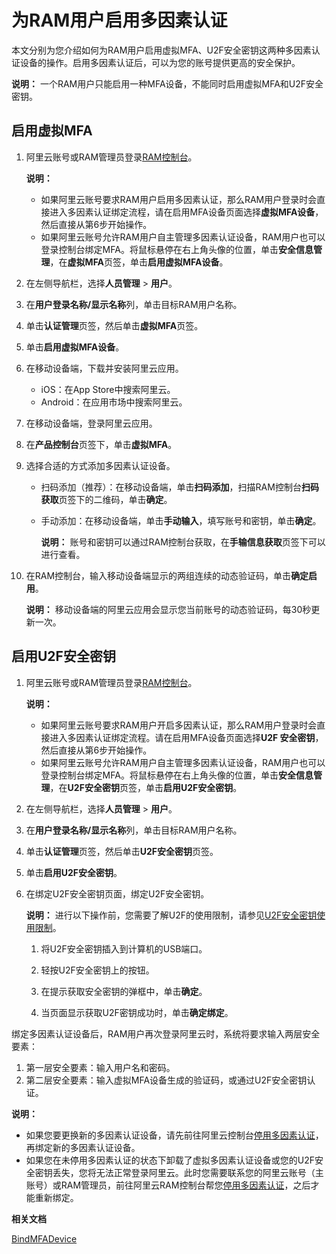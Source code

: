 # 为RAM用户启用多因素认证

本文分别为您介绍如何为RAM用户启用虚拟MFA、U2F安全密钥这两种多因素认证设备的操作。启用多因素认证后，可以为您的账号提供更高的安全保护。

**说明：** 一个RAM用户只能启用一种MFA设备，不能同时启用虚拟MFA和U2F安全密钥。

## 启用虚拟MFA

1.  阿里云账号或RAM管理员登录[RAM控制台](https://ram.console.aliyun.com/)。

    **说明：**

    -   如果阿里云账号要求RAM用户启用多因素认证，那么RAM用户登录时会直接进入多因素认证绑定流程，请在启用MFA设备页面选择**虚拟MFA设备**，然后直接从第6步开始操作。
    -   如果阿里云账号允许RAM用户自主管理多因素认证设备，RAM用户也可以登录控制台绑定MFA。将鼠标悬停在右上角头像的位置，单击**安全信息管理**，在**虚拟MFA**页签，单击**启用虚拟MFA设备**。
2.  在左侧导航栏，选择**人员管理** \> **用户**。

3.  在**用户登录名称/显示名称**列，单击目标RAM用户名称。

4.  单击**认证管理**页签，然后单击**虚拟MFA**页签。

5.  单击**启用虚拟MFA设备**。

6.  在移动设备端，下载并安装阿里云应用。

    -   iOS：在App Store中搜索阿里云。
    -   Android：在应用市场中搜索阿里云。
7.  在移动设备端，登录阿里云应用。

8.  在**产品控制台**页签下，单击**虚拟MFA**。

9.  选择合适的方式添加多因素认证设备。

    -   扫码添加（推荐）：在移动设备端，单击**扫码添加**，扫描RAM控制台**扫码获取**页签下的二维码，单击**确定**。
    -   手动添加：在移动设备端，单击**手动输入**，填写账号和密钥，单击**确定**。

        **说明：** 账号和密钥可以通过RAM控制台获取，在**手输信息获取**页签下可以进行查看。

10. 在RAM控制台，输入移动设备端显示的两组连续的动态验证码，单击**确定启用**。

    **说明：** 移动设备端的阿里云应用会显示您当前账号的动态验证码，每30秒更新一次。


## 启用U2F安全密钥

1.  阿里云账号或RAM管理员登录[RAM控制台](https://ram.console.aliyun.com/)。

    **说明：**

    -   如果阿里云账号要求RAM用户开启多因素认证，那么RAM用户登录时会直接进入多因素认证绑定流程。请在启用MFA设备页面选择**U2F 安全密钥**，然后直接从第6步开始操作。
    -   如果阿里云账号允许RAM用户自主管理多因素认证设备，RAM用户也可以登录控制台绑定MFA。将鼠标悬停在右上角头像的位置，单击**安全信息管理**，在**U2F安全密钥**页签，单击**启用U2F安全密钥**。
2.  在左侧导航栏，选择**人员管理** \> **用户**。

3.  在**用户登录名称/显示名称**列，单击目标RAM用户名称。

4.  单击**认证管理**页签，然后单击**U2F安全密钥**页签。

5.  单击**启用U2F安全密钥**。

6.  在绑定U2F安全密钥页面，绑定U2F安全密钥。

    **说明：** 进行以下操作前，您需要了解U2F的使用限制，请参见[U2F安全密钥使用限制](/cn.zh-CN/安全设置/安全设置概览.md)。

    1.  将U2F安全密钥插入到计算机的USB端口。

    2.  轻按U2F安全密钥上的按钮。

    3.  在提示获取安全密钥的弹框中，单击**确定**。

    4.  当页面显示获取U2F密钥成功时，单击**确定绑定**。


绑定多因素认证设备后，RAM用户再次登录阿里云时，系统将要求输入两层安全要素：

1.  第一层安全要素：输入用户名和密码。
2.  第二层安全要素：输入虚拟MFA设备生成的验证码，或通过U2F安全密钥认证。

**说明：**

-   如果您要更换新的多因素认证设备，请先前往阿里云控制台[停用多因素认证](/cn.zh-CN/安全设置/多因素认证/为RAM用户停用多因素认证.md)，再绑定新的多因素认证设备。
-   如果您在未停用多因素认证的状态下卸载了虚拟多因素认证设备或您的U2F安全密钥丢失，您将无法正常登录阿里云。此时您需要联系您的阿里云账号（主账号）或RAM管理员，前往阿里云RAM控制台帮您[停用多因素认证](/cn.zh-CN/安全设置/多因素认证/为RAM用户停用多因素认证.md)，之后才能重新绑定。

**相关文档**  


[BindMFADevice](/cn.zh-CN/API参考/API参考（RAM）/用户管理接口/BindMFADevice.md)

